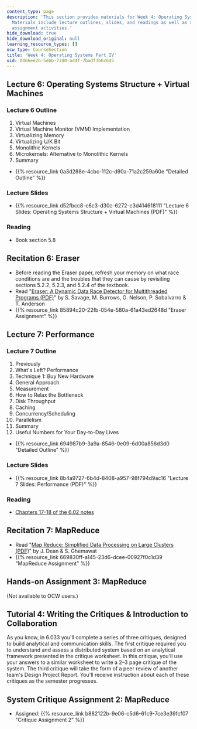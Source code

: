 ```yaml
---
content_type: page
description: 'This section provides materials for Week 4: Operating Systems Part IV.
  Materials include lecture outlines, slides, and readings as well as recitation and
  assignment activities.'
hide_download: true
hide_download_original: null
learning_resource_types: []
ocw_type: CourseSection
title: 'Week 4: Operating Systems Part IV'
uid: 0466ee2b-5ebb-72d0-ad4f-7badf3b6c645
---
```


Lecture 6: Operating Systems Structure + Virtual Machines
---------------------------------------------------------

### Lecture 6 Outline

1.  Virtual Machines
2.  Virtual Machine Monitor (VMM) Implementation
3.  Virtualizing Memory
4.  Virtualizing U/K Bit
5.  Monolithic Kernels
6.  Microkernels: Alternative to Monolithic Kernels
7.  Summary

*   {{% resource_link 0a3d288e-4cbc-112c-d90a-71a2c259a60e "Detailed Outline" %}}

### Lecture Slides

*   {{% resource_link d52fbcc8-c6c3-d30c-6272-c3d414618111 "Lecture 6 Slides: Operating Systems Structure + Virtual Machines (PDF)" %}}

### Reading

*   Book section 5.8

Recitation 6: Eraser
--------------------

*   Before reading the Eraser paper, refresh your memory on what race conditions are and the troubles that they can cause by revisiting sections 5.2.2, 5.2.3, and 5.2.4 of the textbook.
*   Read "[Eraser: A Dynamic Data Race Detector for Multithreaded Programs (PDF)](http://www.cs.ucsd.edu/~savage/papers/Tocs97.pdf)" by S. Savage, M. Burrows, G. Nelson, P. Sobalvarro & T. Anderson
*   {{% resource_link 85894c20-22fb-054e-580a-61a43ed2648d "Eraser Assignment" %}}

Lecture 7: Performance
----------------------

### Lecture 7 Outline

1.  Previously
2.  What's Left? Performance
3.  Technique 1: Buy New Hardware
4.  General Approach
5.  Measurement
6.  How to Relax the Bottleneck
7.  Disk Throughput
8.  Caching
9.  Concurrency/Scheduling
10.  Parallelism
11.  Summary
12.  Useful Numbers for Your Day-to-Day Lives

*   {{% resource_link 694987b9-3a9a-8546-0e09-6d00a856d3d0 "Detailed Outline" %}}

### Lecture Slides

*   {{% resource_link 8b4a9727-6b4d-8408-a957-98f794d9ac16 "Lecture 7 Slides: Performance (PDF)" %}}

### Reading

*   [Chapters 17-18 of the 6.02 notes](/courses/6-02-introduction-to-eecs-ii-digital-communication-systems-fall-2012/pages/readings)

Recitation 7: MapReduce
-----------------------

*   Read "[Map Reduce: Simplified Data Processing on Large Clusters (PDF)](https://static.googleusercontent.com/media/research.google.com/en//archive/mapreduce-osdi04.pdf)" by J. Dean & S. Ghemawat
*   {{% resource_link 669830ff-a145-23d6-dcee-00927f0c1d39 "MapReduce Assignment" %}}

Hands-on Assignment 3: MapReduce
--------------------------------

(Not available to OCW users.)

Tutorial 4: Writing the Critiques & Introduction to Collaboration
-----------------------------------------------------------------

As you know, in 6.033 you'll complete a series of three critiques, designed to build analytical and communication skills. The first critique required you to understand and assess a distributed system based on an analytical framework presented in the critique worksheet. In this critique, you'll use your answers to a similar worksheet to write a 2–3 page critique of the system. The third critique will take the form of a peer review of another team's Design Project Report. You'll receive instruction about each of these critiques as the semester progresses.

System Critique Assignment 2: MapReduce
---------------------------------------

*   Assigned: {{% resource_link b882122b-9e06-c5d6-61c9-7ce3e39fcf07 "Critique Assignment 2" %}}